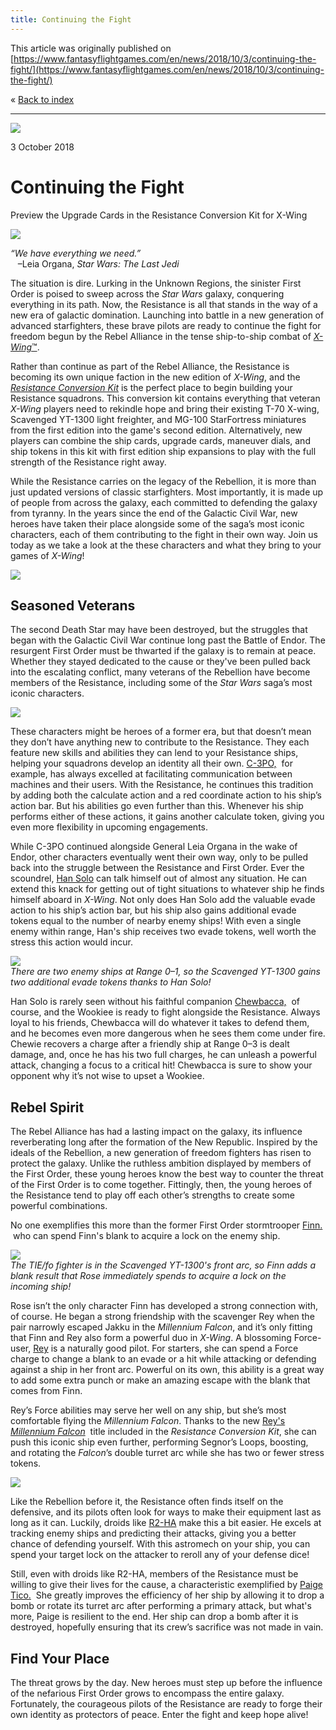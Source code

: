 ```yaml
---
title: Continuing the Fight
---
```


This article was originally published on [https://www.fantasyflightgames.com/en/news/2018/10/3/continuing-the-fight/](https://www.fantasyflightgames.com/en/news/2018/10/3/continuing-the-fight/)

&laquo; [Back to index](../index.md)

---

![](199e4a43d8c0a0e8f2dca32f8a805e4c.jpg)

3 October 2018

Continuing the Fight
====================

Preview the Upgrade Cards in the Resistance Conversion Kit for X-Wing

![](2c07040e1a6dcf17a45250cf652f220c.png)

_“We have everything we need.”_  
   –Leia Organa, _Star Wars: The Last Jedi_

The situation is dire. Lurking in the Unknown Regions, the sinister First Order is poised to sweep across the _Star Wars_ galaxy, conquering everything in its path. Now, the Resistance is all that stands in the way of a new era of galactic domination. Launching into battle in a new generation of advanced starfighters, these brave pilots are ready to continue the fight for freedom begun by the Rebel Alliance in the tense ship-to-ship combat of [_X-Wing_™](https://www.fantasyflightgames.com/en/products/x-wing-second-edition/).   

Rather than continue as part of the Rebel Alliance, the Resistance is becoming its own unique faction in the new edition of _X-Wing_, and the _[Resistance Conversion Kit](https://www.fantasyflightgames.com/en/products/x-wing-second-edition/products/resistance-conversion-kit/)_ is the perfect place to begin building your Resistance squadrons. This conversion kit contains everything that veteran _X-Wing_ players need to rekindle hope and bring their existing T-70 X-wing, Scavenged YT-1300 light freighter, and MG-100 StarFortress miniatures from the first edition into the game's second edition. Alternatively, new players can combine the ship cards, upgrade cards, maneuver dials, and ship tokens in this kit with first edition ship expansions to play with the full strength of the Resistance right away.

While the Resistance carries on the legacy of the Rebellion, it is more than just updated versions of classic starfighters. Most importantly, it is made up of people from across the galaxy, each committed to defending the galaxy from tyranny. In the years since the end of the Galactic Civil War, new heroes have taken their place alongside some of the saga’s most iconic characters, each of them contributing to the fight in their own way. Join us today as we take a look at the these characters and what they bring to your games of _X-Wing_!

![](26aa84016eafbbf1fce04767a5af4132.png)

Seasoned Veterans
-----------------

The second Death Star may have been destroyed, but the struggles that began with the Galactic Civil War continue long past the Battle of Endor. The resurgent First Order must be thwarted if the galaxy is to remain at peace. Whether they stayed dedicated to the cause or they've been pulled back into the escalating conflict, many veterans of the Rebellion have become members of the Resistance, including some of the _Star Wars_ saga’s most iconic characters.

![](caab93fb480501e99806740db0ebd879.png)

These characters might be heroes of a former era, but that doesn’t mean they don’t have anything new to contribute to the Resistance. They each feature new skills and abilities they can lend to your Resistance ships, helping your squadrons develop an identity all their own. [C-3PO,](caab93fb480501e99806740db0ebd879.png)  for example, has always excelled at facilitating communication between machines and their users. With the Resistance, he continues this tradition by adding both the calculate action and a red coordinate action to his ship’s action bar. But his abilities go even further than this. Whenever his ship performs either of these actions, it gains another calculate token, giving you even more flexibility in upcoming engagements.  

While C-3PO continued alongside General Leia Organa in the wake of Endor, other characters eventually went their own way, only to be pulled back into the struggle between the Resistance and First Order. Ever the scoundrel, [Han Solo](8d4efe5a9c10df67a890d5dafd2ac25f.png) can talk himself out of almost any situation. He can extend this knack for getting out of tight situations to whatever ship he finds himself aboard in _X-Wing_. Not only does Han Solo add the valuable evade action to his ship’s action bar, but his ship also gains additional evade tokens equal to the number of nearby enemy ships! With even a single enemy within range, Han's ship receives two evade tokens, well worth the stress this action would incur.

![](d96b32ca48c87cc93f77aeaa37377e83.jpg)  
_There are two enemy ships at Range 0–1, so the Scavenged YT-1300 gains two additional evade tokens thanks to Han Solo!_

Han Solo is rarely seen without his faithful companion [Chewbacca,](e5e617da6db063a7d96671979602f3a0.png)  of course, and the Wookiee is ready to fight alongside the Resistance. Always loyal to his friends, Chewbacca will do whatever it takes to defend them, and he becomes even more dangerous when he sees them come under fire. Chewie recovers a charge after a friendly ship at Range 0–3 is dealt damage, and, once he has his two full charges, he can unleash a powerful attack, changing a focus to a critical hit! Chewbacca is sure to show your opponent why it’s not wise to upset a Wookiee.

Rebel Spirit
------------

The Rebel Alliance has had a lasting impact on the galaxy, its influence reverberating long after the formation of the New Republic. Inspired by the ideals of the Rebellion, a new generation of freedom fighters has risen to protect the galaxy. Unlike the ruthless ambition displayed by members of the First Order, these young heroes know the best way to counter the threat of the First Order is to come together. Fittingly, then, the young heroes of the Resistance tend to play off each other’s strengths to create some powerful combinations.

No one exemplifies this more than the former First Order stormtrooper [Finn.](0302ee959e946301197a82f01e67eb65.png)  who can spend Finn's blank to acquire a lock on the enemy ship.

![](da2fe7f14c917f6ef7991fcda1d2b238.jpg)  
_The TIE/fo fighter is in the Scavenged YT-1300's front arc, so Finn adds a blank result that Rose immediately spends to acquire a lock on the incoming ship!_

Rose isn’t the only character Finn has developed a strong connection with, of course. He began a strong friendship with the scavenger Rey when the pair narrowly escaped Jakku in the _Millennium Falcon_, and it’s only fitting that Finn and Rey also form a powerful duo in _X-Wing_. A blossoming Force-user, [Rey](fbdad0ae0face35414affae8ac005219.png) is a naturally good pilot. For starters, she can spend a Force charge to change a blank to an evade or a hit while attacking or defending against a ship in her front arc. Powerful on its own, this ability is a great way to add some extra punch or make an amazing escape with the blank that comes from Finn.

Rey’s Force abilities may serve her well on any ship, but she’s most comfortable flying the _Millennium Falcon_. Thanks to the new [Rey's _Millennium Falcon_](7230b31f548bdb9231a7880c37489531.png)  title included in the _Resistance Conversion Kit_, she can push this iconic ship even further, performing Segnor’s Loops, boosting, and rotating the _Falcon_’s double turret arc while she has two or fewer stress tokens.

![](15a41e44010b722c1e8beaffd64b6dc7.png)

Like the Rebellion before it, the Resistance often finds itself on the defensive, and its pilots often look for ways to make their equipment last as long as it can. Luckily, droids like [R2-HA](def4716109ff55e7dc2dbfce81c62bfb.png) make this a bit easier. He excels at tracking enemy ships and predicting their attacks, giving you a better chance of defending yourself. With this astromech on your ship, you can spend your target lock on the attacker to reroll any of your defense dice!

Still, even with droids like R2-HA, members of the Resistance must be willing to give their lives for the cause, a characteristic exemplified by [Paige Tico.](3e95b31104d2a9df654a7d876ba8ccc2.png)  She greatly improves the efficiency of her ship by allowing it to drop a bomb or rotate its turret arc after performing a primary attack, but what's more, Paige is resilient to the end. Her ship can drop a bomb after it is destroyed, hopefully ensuring that its crew’s sacrifice was not made in vain.

Find Your Place
---------------

The threat grows by the day. New heroes must step up before the influence of the nefarious First Order grows to encompass the entire galaxy. Fortunately, the courageous pilots of the Resistance are ready to forge their own identity as protectors of peace. Enter the fight and keep hope alive!

[](http://community.fantasyflightgames.com/index.php?/forum/222-x-wing/)